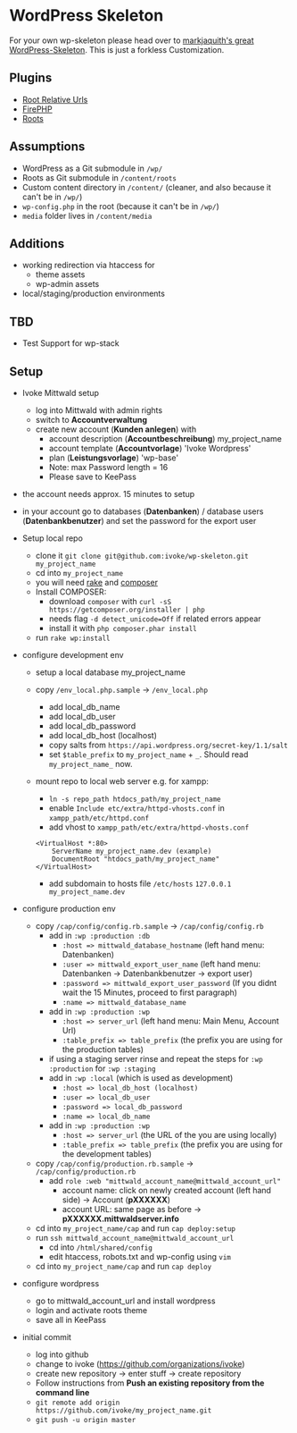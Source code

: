 # WordPress Skeleton

For your own wp-skeleton please head over to [markjaquith's great WordPress-Skeleton](https://github.com/markjaquith/WordPress-Skeleton). This is just a forkless Customization.

## Plugins

* [Root Relative Urls](http://wordpress.org/plugins/root-relative-urls/)
* [FirePHP](http://wordpress.org/plugins/firephp-firebug-php/)
* [Roots](http://roots.io)

## Assumptions

* WordPress as a Git submodule in `/wp/`
* Roots as Git submodule in `/content/roots`
* Custom content directory in `/content/` (cleaner, and also because it can't be in `/wp/`)
* `wp-config.php` in the root (because it can't be in `/wp/`)
* `media` folder lives in `/content/media`


## Additions
* working redirection via htaccess for
  * theme assets
  * wp-admin assets
* local/staging/production environments

## TBD
* Test Support for wp-stack

## Setup
* Ivoke Mittwald setup
  * log into Mittwald with admin rights
  * switch to **Accountverwaltung**
  * create new account (**Kunden anlegen**) with
    * account description (**Accountbeschreibung**) my_project_name
    * account template (**Accountvorlage**) 'Ivoke Wordpress'
    * plan (**Leistungsvorlage**) 'wp-base'
    * Note: max Password length = 16
    * Please save to KeePass
 * the account needs approx. 15 minutes to setup
 * in your account go to databases (**Datenbanken**) / database users (**Datenbankbenutzer**) and set the password for the export user

* Setup local repo
  * clone it `git clone git@github.com:ivoke/wp-skeleton.git my_project_name`
  * cd into `my_project_name`
  * you will need [rake](https://github.com/jimweirich/rake) and [composer](https://github.com/composer/composer)
  * Install COMPOSER:
    * download `composer` with `curl -sS https://getcomposer.org/installer | php`
    * needs flag `-d detect_unicode=Off` if related errors appear
    * install it with `php composer.phar install`
  * run `rake wp:install`


* configure development env
  * setup a local database my_project_name
  * copy `/env_local.php.sample` -> `/env_local.php`
    * add local_db_name
    * add local_db_user
    * add local_db_password
    * add local_db_host (localhost)
    * copy salts from `https://api.wordpress.org/secret-key/1.1/salt`
    * set `$table_prefix` to `my_project_name` + `_`. Should read `my_project_name_` now.
  * mount repo to local web server e.g. for xampp:
    * `ln -s repo_path htdocs_path/my_project_name`
    * enable `Include etc/extra/httpd-vhosts.conf` in `xampp_path/etc/httpd.conf`
    * add vhost to `xampp_path/etc/extra/httpd-vhosts.conf`

     ```
     <VirtualHost *:80>
         ServerName my_project_name.dev (example)
         DocumentRoot "htdocs_path/my_project_name"
     </VirtualHost>
     ```
    * add subdomain to hosts file `/etc/hosts` `127.0.0.1 my_project_name.dev`


* configure production env
  * copy `/cap/config/config.rb.sample` -> `/cap/config/config.rb`
    * add in `:wp :production :db`
      * `:host => mittwald_database_hostname` (left hand menu: Datenbanken)
      * `:user => mittwald_export_user_name` (left hand menu: Datenbanken -> Datenbankbenutzer -> export user)
      * `:password => mittwald_export_user_password` (If you didnt wait the 15 Minutes, proceed to first paragraph)
      * `:name => mittwald_database_name`
    * add in `:wp :production :wp`
      * `:host => server_url` (left hand menu: Main Menu, Account Url)
      * `:table_prefix => table_prefix` (the prefix you are using for the production tables)
    * if using a staging server rinse and repeat the steps for `:wp :production` for `:wp :staging`
    * add in `:wp :local` (which is used as development)
      * `:host => local_db_host (localhost)`
      * `:user => local_db_user`
      * `:password => local_db_password`
      * `:name => local_db_name`
    * add in `:wp :production :wp`
      * `:host => server_url` (the URL of the you are using locally)
      * `:table_prefix => table_prefix` (the prefix you are using for the development tables)
  * copy `/cap/config/production.rb.sample` -> `/cap/config/production.rb`
    * add `role :web "mittwald_account_name@mittwald_account_url"`
      * account name: click on newly created account (left hand side) -> Account (**pXXXXXX**)
      * account URL: same page as before -> **pXXXXXX.mittwaldserver.info**
  * cd into `my_project_name/cap` and run `cap deploy:setup`
  * run `ssh mittwald_account_name@mittwald_account_url`
    * cd into `/html/shared/config`
    * edit htaccess, robots.txt and wp-config using `vim`
  * cd into `my_project_name/cap` and run `cap deploy`


* configure wordpress
  * go to mittwald_account_url and install wordpress
  * login and activate roots theme
  * save all in KeePass

* initial commit
  * log into github
  * change to ivoke (https://github.com/organizations/ivoke)
  * create new repository -> enter stuff -> create repository
  * Follow instructions from **Push an existing repository from the command line**
  * `git remote add origin https://github.com/ivoke/my_project_name.git`
  * `git push -u origin master`
